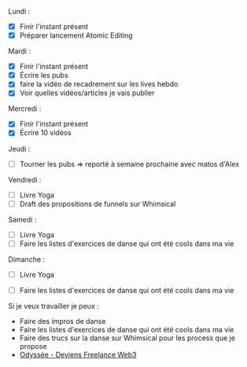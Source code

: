 Lundi : 
- [x] Finir l'instant présent
- [x] Préparer lancement Atomic Editing

Mardi : 
- [x] Finir l'instant présent
- [x] Écrire les pubs
- [x] faire la vidéo de recadrement sur les lives hebdo
- [x] Voir quelles vidéos/articles je vais publier

Mercredi : 
- [x] Finir l'instant présent 
- [x] Écrire 10 vidéos

Jeudi : 
- [ ] Tourner les pubs => reporté à semaine prochaine avec matos d'Alex

Vendredi : 
- [ ] Livre Yoga
- [ ] Draft des propositions de funnels sur Whimsical

Samedi : 
- [ ] Livre Yoga
- [ ] Faire les listes d'exercices de danse qui ont été cools dans ma vie

Dimanche : 
- [ ] Livre Yoga
- [ ] Faire les listes d'exercices de danse qui ont été cools dans ma vie


Si je veux travailler je peux : 
- Faire des impros de danse 
- Faire les listes d'exercices de danse qui ont été cools dans ma vie
- Faire des trucs sur la danse sur Whimsical pour les process que je propose
- [Odyssée - Deviens Freelance Web3](https://academieduweb3.podia.com/odyssee-deviens-freelance-web3)

